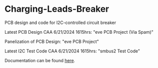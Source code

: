 # Charging-Leads-Breaker
PCB design and code for I2C-controlled circuit breaker

Latest PCB Design CAA 6/21/2024 1615hrs: "eve PCB Project (Via Spam)"

Panelization of PCB Design: "eve PCB Project"

Latest I2C Test Code CAA 6/21/2024 1615hrs: "smbus2 Test Code"

Documentation can be found [here](https://docs.google.com/document/d/1KrleUKmHsKaV-9U4vcqxug2nfRmUwIPRACzHDcdzOJU/edit?usp=sharing).
